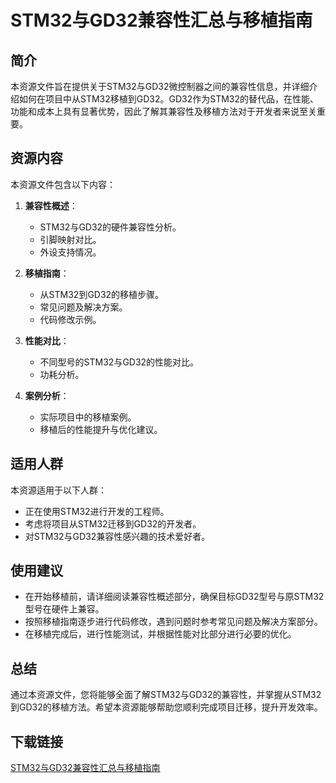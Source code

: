 # STM32与GD32兼容性汇总与移植指南

## 简介
本资源文件旨在提供关于STM32与GD32微控制器之间的兼容性信息，并详细介绍如何在项目中从STM32移植到GD32。GD32作为STM32的替代品，在性能、功能和成本上具有显著优势，因此了解其兼容性及移植方法对于开发者来说至关重要。

## 资源内容
本资源文件包含以下内容：

1. **兼容性概述**：
   - STM32与GD32的硬件兼容性分析。
   - 引脚映射对比。
   - 外设支持情况。

2. **移植指南**：
   - 从STM32到GD32的移植步骤。
   - 常见问题及解决方案。
   - 代码修改示例。

3. **性能对比**：
   - 不同型号的STM32与GD32的性能对比。
   - 功耗分析。

4. **案例分析**：
   - 实际项目中的移植案例。
   - 移植后的性能提升与优化建议。

## 适用人群
本资源适用于以下人群：
- 正在使用STM32进行开发的工程师。
- 考虑将项目从STM32迁移到GD32的开发者。
- 对STM32与GD32兼容性感兴趣的技术爱好者。

## 使用建议
- 在开始移植前，请详细阅读兼容性概述部分，确保目标GD32型号与原STM32型号在硬件上兼容。
- 按照移植指南逐步进行代码修改，遇到问题时参考常见问题及解决方案部分。
- 在移植完成后，进行性能测试，并根据性能对比部分进行必要的优化。

## 总结
通过本资源文件，您将能够全面了解STM32与GD32的兼容性，并掌握从STM32到GD32的移植方法。希望本资源能够帮助您顺利完成项目迁移，提升开发效率。

## 下载链接

[STM32与GD32兼容性汇总与移植指南](https://pan.quark.cn/s/ff980cab9b67)